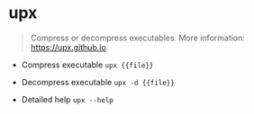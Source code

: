 # upx
> Compress or decompress executables.
> More information: <https://upx.github.io>.

- Compress executable
`upx {{file}}`

- Decompress executable
`upx -d {{file}}`

- Detailed help
`upx --help`
